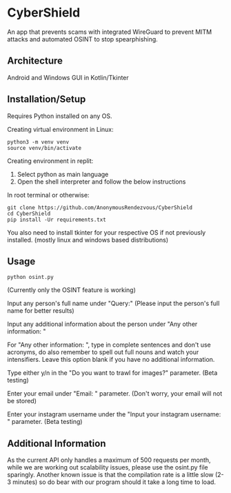 # CyberShield

An app that prevents scams with integrated WireGuard to prevent MITM attacks and automated OSINT to stop spearphishing.

## Architecture

Android and Windows GUI in Kotlin/Tkinter

## Installation/Setup

Requires Python installed on any OS.

Creating virtual environment in Linux:

```
python3 -m venv venv
source venv/bin/activate
```
Creating environment in replit:

1. Select python as main language
2. Open the shell interpreter and follow the below instructions

In root terminal or otherwise:

```
git clone https://github.com/AnonymousRendezvous/CyberShield
cd CyberShield
pip install -Ur requirements.txt
```

You also need to install tkinter for your respective OS if not previously installed.
(mostly linux and windows based distributions)

## Usage

```
python osint.py
```
(Currently only the OSINT feature is working)

Input any person's full name under "Query:" (Please input the person's full name for better results)

Input any additional information about the person under "Any other information: "

For "Any other information: ", type in complete sentences and don't use acronyms,
do also remember to spell out full nouns and watch your intensifiers. 
Leave this option blank if you have no additional information.

Type either y/n in the "Do you want to trawl for images?" parameter. (Beta testing)

Enter your email under "Email: " parameter. (Don't worry, your email will not be stored)

Enter your instagram username under the "Input your instagram username: " parameter. (Beta testing)

## Additional Information

As the current API only handles a maximum of 500 requests per month, while we are working out scalability issues, 
please use the osint.py file sparingly. 
Another known issue is that the compilation rate is a little slow (2-3 minutes) 
so do bear with our program should it take a long time to load.
